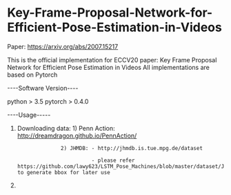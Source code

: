 # Key-Frame-Proposal-Network-for-Efficient-Pose-Estimation-in-Videos

Paper: https://arxiv.org/abs/2007.15217

This is the official implementation for ECCV20 paper: Key Frame Proposal Network for Efficient Pose Estimation in Videos
All implementations are based on Pytorch

----Software Version----

python > 3.5
pytorch > 0.4.0

----Usage-----

1. Downloading data: 1) Penn Action: http://dreamdragon.github.io/PennAction/

                     2) JHMDB: - http://jhmdb.is.tue.mpg.de/dataset 
                     
                               - please refer https://github.com/lawy623/LSTM_Pose_Machines/blob/master/dataset/JHMDB/utils/getBox.m to generate bbox for later use

2. 
